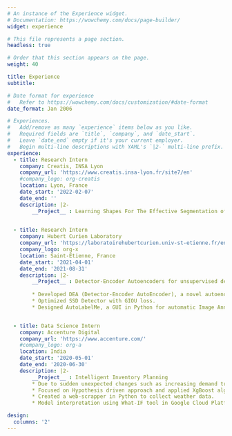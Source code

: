 ```yaml
---
# An instance of the Experience widget.
# Documentation: https://wowchemy.com/docs/page-builder/
widget: experience

# This file represents a page section.
headless: true

# Order that this section appears on the page.
weight: 40

title: Experience
subtitle:

# Date format for experience
#   Refer to https://wowchemy.com/docs/customization/#date-format
date_format: Jan 2006

# Experiences.
#   Add/remove as many `experience` items below as you like.
#   Required fields are `title`, `company`, and `date_start`.
#   Leave `date_end` empty if it's your current employer.
#   Begin multi-line descriptions with YAML's `|2-` multi-line prefix.
experience:
  - title: Research Intern
    company: Creatis, INSA Lyon
    company_url: 'https://www.creatis.insa-lyon.fr/site7/en'
    #company_logo: org-creatis
    location: Lyon, France
    date_start: '2022-02-07'
    date_end: ''
    description: |2-
        __Project__ : Learning Shapes For The Effective Segmentation of 3D Medical Images.
        

  - title: Research Intern
    company: Hubert Curien Laboratory
    company_url: 'https://laboratoirehubertcurien.univ-st-etienne.fr/en/index.html'
    company_logo: org-x
    location: Saint-Etienne, France
    date_start: '2021-04-01'
    date_end: '2021-08-31'
    description: |2-
        __Project__ : Detector-Encoder Autoencoders for unsupervised decomposition into visual parts.
          
        * Developed DEA (Detector-Encoder AutoEncoder), a novel autoencoder for anomaly segmentation. 
        * Optimized SSD Detector with GIOU loss. 
        * Designed AutoLabelMe, a GUI in Python for automatic Image Annotation. It’s suitable for researchers and practitioners to automatically annotate objects in images for object detection.


  - title: Data Science Intern
    company: Accenture Digital
    company_url: 'https://www.accenture.com/'
    #company_logo: org-a
    location: India
    date_start: '2020-05-01'
    date_end: '2020-06-30'
    description: |2-
        __Project__ : Intelligent Inventory Planning
        * Due to sudden unexpected changes such as increasing demand trend, introduction of competitive products, phasing out of a product result in forecast-demand gaps. The objective is to predict the daily or weekly hedging to cover for demand gaps based on past data of variation of forecast/Consumption.
        * Focused on Hypothesis driven approach and applied XgBoost algorithm.
        * Created a web-scrapper in Python to collect weather data. 
        * Model interpretation using What-IF tool in Google Cloud Platform. 

design:
  columns: '2'
---
```

